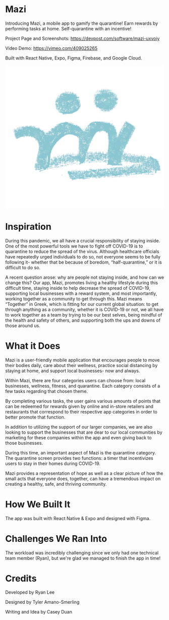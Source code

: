 # Mazi
Introducing Mazi, a mobile app to gamify the quarantine! Earn rewards by performing tasks at home. Self-quarantine with an incentive!

Project Page and Screenshots: https://devpost.com/software/mazi-uxvoiy 

Video Demo: https://vimeo.com/409025265

Built with React Native, Expo, Figma, Firebase, and Google Cloud. 

![Logo](https://github.com/Parch1/Mazi/blob/master/assets/logo.png)

# Inspiration
During this pandemic, we all have a crucial responsibility of staying inside. One of the most powerful tools we have to fight off COVID-19 is to quarantine to reduce the spread of the virus. Although healthcare officials have repeatedly urged individuals to do so, not everyone seems to be fully following it- whether that be because of boredom, “half-quarantine,” or it is difficult to do so.

A recent question arose: why are people not staying inside, and how can we change this? Our app, Mazi, promotes living a healthy lifestyle during this difficult time, staying inside to help decrease the spread of COVID-19, supporting local businesses with a reward system, and most importantly, working together as a community to get through this. Mazi means “Together” in Greek, which is fitting for our current global situation: to get through anything as a community, whether it is COVID-19 or not, we all have to work together as a team by trying to be our best selves, being mindful of the health and safety of others, and supporting both the ups and downs of those around us.

# What it Does
Mazi is a user-friendly mobile application that encourages people to move their bodies daily, care about their wellness, practice social distancing by staying at home, and support local businesses- now and always.

Within Mazi, there are four categories users can choose from: local businesses, wellness, fitness, and quarantine. Each category consists of a few tasks regarding that chosen theme.

By completing various tasks, the user gains various amounts of points that can be redeemed for rewards given by online and in-store retailers and restaurants that correspond to their respective app categories in order to better promote that function.

In addition to utilizing the support of our larger companies, we are also looking to support the businesses that are dear to our local communities by marketing for these companies within the app and even giving back to those businesses.

During this time, an important aspect of Mazi is the quarantine category. The quarantine screen provides two functions: a timer that incentivizes users to stay in their homes during COVID-19.

Mazi provides a representation of hope as well as a clear picture of how the small acts that everyone does, together, can have a tremendous impact on creating a healthy, safe, and thriving community.

# How We Built It
The app was built with React Native & Expo and designed with Figma.

# Challenges We Ran Into
The workload was incredibly challenging since we only had one technical team member (Ryan), but we're glad we managed to finish the app in time!

# Credits
Developed by Ryan Lee

Designed by Tyler Amano-Smerling

Writing and Idea by Casey Duan
